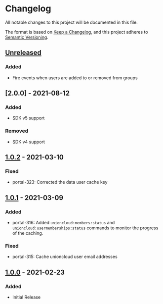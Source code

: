 # Changelog

All notable changes to this project will be documented in this file.

The format is based on [Keep a Changelog](https://keepachangelog.com/en/1.0.0/),
and this project adheres to [Semantic Versioning](https://semver.org/spec/v2.0.0.html).

## [Unreleased]

### Added
- Fire events when users are added to or removed from groups

## [2.0.0] - 2021-08-12

### Added
- SDK v5 support

### Removed
- SDK v4 support

## [1.0.2] - 2021-03-10

### Fixed
- portal-323: Corrected the data user cache key

## [1.0.1] - 2021-03-09

### Added
- portal-316: Added `unioncloud:members:status` and `unioncloud:usermemberships:status` commands to monitor the progress of the caching.

### Fixed
- portal-315: Cache unioncloud user email addresses

## [1.0.0] - 2021-02-23

### Added
- Initial Release

[Unreleased]: https://github.com/bristol-su/unioncloud-portal/compare/v1.0.2...HEAD 
[1.0.2]: https://github.com/bristol-su/unioncloud-portal/compare/v1.0.1...v1.0.2
[1.0.1]: https://github.com/bristol-su/unioncloud-portal/compare/v1.0.0...v1.0.1
[1.0.0]: https://github.com/bristol-su/unioncloud-portal/releases/tag/v1.0.0
